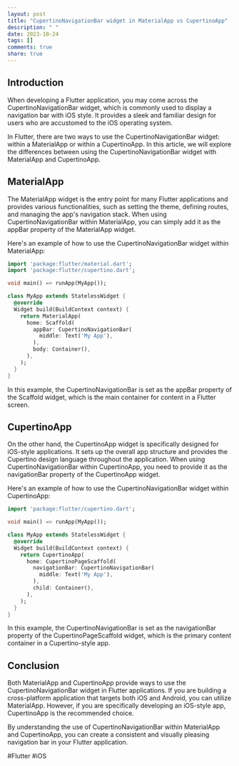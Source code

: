 ```yaml
---
layout: post
title: "CupertinoNavigationBar widget in MaterialApp vs CupertinoApp"
description: " "
date: 2023-10-24
tags: []
comments: true
share: true
---
```


## Introduction

When developing a Flutter application, you may come across the CupertinoNavigationBar widget, which is commonly used to display a navigation bar with iOS style. It provides a sleek and familiar design for users who are accustomed to the iOS operating system.

In Flutter, there are two ways to use the CupertinoNavigationBar widget: within a MaterialApp or within a CupertinoApp. In this article, we will explore the differences between using the CupertinoNavigationBar widget with MaterialApp and CupertinoApp.

## MaterialApp

The MaterialApp widget is the entry point for many Flutter applications and provides various functionalities, such as setting the theme, defining routes, and managing the app's navigation stack. When using CupertinoNavigationBar within MaterialApp, you can simply add it as the appBar property of the MaterialApp widget.

Here's an example of how to use the CupertinoNavigationBar widget within MaterialApp:

```dart
import 'package:flutter/material.dart';
import 'package:flutter/cupertino.dart';

void main() => runApp(MyApp());

class MyApp extends StatelessWidget {
  @override
  Widget build(BuildContext context) {
    return MaterialApp(
      home: Scaffold(
        appBar: CupertinoNavigationBar(
          middle: Text('My App'),
        ),
        body: Container(),
      ),
    );
  }
}
```

In this example, the CupertinoNavigationBar is set as the appBar property of the Scaffold widget, which is the main container for content in a Flutter screen.

## CupertinoApp

On the other hand, the CupertinoApp widget is specifically designed for iOS-style applications. It sets up the overall app structure and provides the Cupertino design language throughout the application. When using CupertinoNavigationBar within CupertinoApp, you need to provide it as the navigationBar property of the CupertinoApp widget.

Here's an example of how to use the CupertinoNavigationBar widget within CupertinoApp:

```dart
import 'package:flutter/cupertino.dart';

void main() => runApp(MyApp());

class MyApp extends StatelessWidget {
  @override
  Widget build(BuildContext context) {
    return CupertinoApp(
      home: CupertinoPageScaffold(
        navigationBar: CupertinoNavigationBar(
          middle: Text('My App'),
        ),
        child: Container(),
      ),
    );
  }
}
```

In this example, the CupertinoNavigationBar is set as the navigationBar property of the CupertinoPageScaffold widget, which is the primary content container in a Cupertino-style app.

## Conclusion

Both MaterialApp and CupertinoApp provide ways to use the CupertinoNavigationBar widget in Flutter applications. If you are building a cross-platform application that targets both iOS and Android, you can utilize MaterialApp. However, if you are specifically developing an iOS-style app, CupertinoApp is the recommended choice.

By understanding the use of CupertinoNavigationBar within MaterialApp and CupertinoApp, you can create a consistent and visually pleasing navigation bar in your Flutter application.

\#Flutter \#iOS